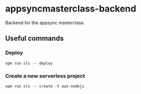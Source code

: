 
# appsyncmasterclass-backend

Backend for the appsync masterclass

## Useful commands

### Deploy

`npm run sls -- deploy`

### Create a new serverless project

`npm run sls -- create -t aws-nodejs`

